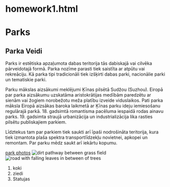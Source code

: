 # homework1.html
<!DOCTYPE html>
<html>
<head>
    <meta charset='utf-8'>
    <meta http-equiv='X-UA-Compatible' content='IE=edge'>
    <title>Park</title>
    <meta name='viewport' content='width=device-width, initial-scale=1'>
    <link rel='stylesheet' type='text/css' media='screen' href='main.css'>
    <script src='main.js'></script>
</head>
<body>
    <h1>Parks</h1>
    <h2>Parka Veidi</h2>
    <p>
        Parks ir estētiska apzaļumota dabas teritorija
         tās dabiskajā vai cilvēka pārveidotajā formā. 
         Parka nozīme parasti tiek saistīta ar atpūtu vai rekreāciju. 
         Kā parka tipi tradicionāli tiek izšķirti dabas parki, 
         nacionālie parki un tematiskie parki. 
    </p>
    <p>
        Parku mākslas aizsākumi meklējumi 
        Ķīnas pilsētā Sudžou (Suzhou). Eiropā par parka aizsākumu 
        uzskatāma aristokrātijas medībām paredzētu 
        ar sienām vai žogiem norobežotu meža platību izveide viduslaikos. 
        Pati parka māksla Eiropā aizsākas baroka laikmetā ar 
        Ķīnas parku ideju iemiesošanu regulārajā parkā. 
        18. gadsimtā romantisma pacēluma iespaidā rodas ainavu parks. 
        19. gadsimta straujā urbanizācija
         un industrializācija lika rasties pilsētu publiskajiem parkiem.
    </p>
    <p>
        Līdztekus tam par 
         parkiem tiek saukti arī īpaši nodrošināta teritorija, kura 
         tiek izmantota plaša spektra transportlīdzekļu novietnei,
          apkopei un remontam. Par parku mēdz saukt arī iekārtu kopumu.
    </p>
    <a href="https://unsplash.com/s/photos/park" target="_blank">park photos</a>
    <img class="_2zEKz" sizes="(max-width: 767px) 100vw, (max-width: 407px) 375px, (max-height: 675px) 375px, (min-aspect-ratio: 3024/4032) calc((calc(100vh - 175px)) * 0.75), calc(100vw - 32px)" srcset="https://images.unsplash.com/photo-1573155993874-d5d48af862ba?ixlib=rb-1.2.1&amp;ixid=eyJhcHBfaWQiOjEyMDd9&amp;auto=format&amp;fit=crop&amp;w=375&amp;q=80 375w, https://images.unsplash.com/photo-1573155993874-d5d48af862ba?ixlib=rb-1.2.1&amp;ixid=eyJhcHBfaWQiOjEyMDd9&amp;auto=format&amp;fit=crop&amp;w=675&amp;q=80 675w, https://images.unsplash.com/photo-1573155993874-d5d48af862ba?ixlib=rb-1.2.1&amp;ixid=eyJhcHBfaWQiOjEyMDd9&amp;auto=format&amp;fit=crop&amp;w=750&amp;q=80 750w, https://images.unsplash.com/photo-1573155993874-d5d48af862ba?ixlib=rb-1.2.1&amp;ixid=eyJhcHBfaWQiOjEyMDd9&amp;auto=format&amp;fit=crop&amp;w=975&amp;q=80 975w, https://images.unsplash.com/photo-1573155993874-d5d48af862ba?ixlib=rb-1.2.1&amp;ixid=eyJhcHBfaWQiOjEyMDd9&amp;auto=format&amp;fit=crop&amp;w=1275&amp;q=80 1275w, https://images.unsplash.com/photo-1573155993874-d5d48af862ba?ixlib=rb-1.2.1&amp;ixid=eyJhcHBfaWQiOjEyMDd9&amp;auto=format&amp;fit=crop&amp;w=1350&amp;q=80 1350w, https://images.unsplash.com/photo-1573155993874-d5d48af862ba?ixlib=rb-1.2.1&amp;ixid=eyJhcHBfaWQiOjEyMDd9&amp;auto=format&amp;fit=crop&amp;w=1575&amp;q=80 1575w, https://images.unsplash.com/photo-1573155993874-d5d48af862ba?ixlib=rb-1.2.1&amp;ixid=eyJhcHBfaWQiOjEyMDd9&amp;auto=format&amp;fit=crop&amp;w=1875&amp;q=80 1875w, https://images.unsplash.com/photo-1573155993874-d5d48af862ba?ixlib=rb-1.2.1&amp;ixid=eyJhcHBfaWQiOjEyMDd9&amp;auto=format&amp;fit=crop&amp;w=1950&amp;q=80 1950w,
     https://images.unsplash.com/photo-1573155993874-d5d48af862ba?ixlib=rb-1.2.1&amp;ixid=eyJhcHBfaWQiOjEyMDd9&amp;auto=format&amp;fit=crop&amp;w=2175&amp;q=80 2175w, https://images.unsplash.com/photo-1573155993874-d5d48af862ba?ixlib=rb-1.2.1&amp;ixid=eyJhcHBfaWQiOjEyMDd9&amp;auto=format&amp;fit=crop&amp;w=2475&amp;q=80 2475w, https://images.unsplash.com/photo-1573155993874-d5d48af862ba?ixlib=rb-1.2.1&amp;ixid=eyJhcHBfaWQiOjEyMDd9&amp;auto=format&amp;fit=crop&amp;w=2550&amp;q=80 2550w,>
 48af862ba?ixlib=rb-1.2.1&amp;ixid=eyJhcHBfaWQiOjEyMDd9&amp;auto=format&amp;fit=crop&amp;w=3024&amp;q=80 3024w, /images.unsplash.com/photo-1573155993874-d5d48af862ba?ixlib=rb-1.2.1&amp;ixid=eyJhcHBfaWQiOjEyMDd9&amp;auto=format&amp;fit=crop&amp;w=3024&amp;q=80 3024w, https://images.unsplash.com/photo-1573155993874-d5d48af862ba?ixlib=rb-1.2.1&amp;ixid=eyJhcHBfaWQiOjEyMDd9&amp;auto=format&amp;fit=crop&amp;w=3024&amp;q=80 3024w, https://images.unsplash.com/photo-1573155993874-d5d48af862ba?ixlib=rb-1.2.1&amp;ixid=eyJhcHBfaWQiOjEyMDd9&amp;auto=format&amp;fit=crop&amp;w=3024&amp;q=80 3024w" src="https://images.unsplash.com/photo-1573155993874-d5d48af862ba?ixlib=rb-1.2.1&amp;ixid=eyJhcHBfaWQiOjEyMDd9&amp;auto=format&amp;fit=crop&amp;w=1000&amp;q=80"
  alt="dirt pathway between grass field">
  <img class="_2zEKz" sizes="(max-width: 767px) 100vw, (max-width: 408px) 376px, (max-height: 677px) 376px, (min-aspect-ratio: 3013/4015) calc((calc(100vh - 175px)) * 0.750436), calc(100vw - 32px)" srcset="https://images.unsplash.com/photo-1501261379837-c3b516327829?ixlib=rb-1.2.1&amp;ixid=eyJhcHBfaWQiOjEyMDd9&amp;auto=format&amp;fit=crop&amp;w=376&amp;q=80 376w, https://images.unsplash.com/photo-1501261379837-c3b516327829?ixlib=rb-1.2.1&amp;ixid=eyJhcHBfaWQiOjEyMDd9&amp;auto=format&amp;fit=crop&amp;w=676&amp;q=80 676w, https://images.unsplash.com/photo-1501261379837-c3b516327829?ixlib=rb-1.2.1&amp;ixid=eyJhcHBfaWQiOjEyMDd9&amp;auto=format&amp;fit=crop&amp;w=752&amp;q=80 752w, https://images.unsplash.com/photo-1501261379837-c3b516327829?ixlib=rb-1.2.1&amp;ixid=eyJhcHBfaWQiOjEyMDd9&amp;auto=format&amp;fit=crop&amp;w=976&amp;q=80 976w, https://images.unsplash.com/photo-1501261379837-c3b516327829?ixlib=rb-1.2.1&amp;ixid=eyJhcHBfaWQiOjEyMDd9&amp;auto=format&amp;fit=crop&amp;w=1276&amp;q=80 1276w, https://images.unsplash.com/photo-1501261379837-c3b516327829?ixlib=rb-1.2.1&amp;ixid=eyJhcHBfaWQiOjEyMDd9&amp;auto=format&amp;fit=crop&amp;w=1352&amp;q=80 1352w, https://images.unsplash.com/photo-1501261379837-c3b516327829?ixlib=rb-1.2.1&amp;ixid=eyJhcHBfaWQiOjEyMDd9&amp;auto=format&amp;fit=crop&amp;w=1576&amp;q=80 1576w, https://images.unsplash.com/photo-1501261379837-c3b516327829?ixlib=rb-1.2.1&amp;ixid=eyJhcHBfaWQiOjEyMDd9&amp;auto=format&amp;fit=crop&amp;w=1876&amp;q=80 1876w, https://images.unsplash.com/photo-1501261379837-c3b516327829?ixlib=rb-1.2.1&amp;ixid=eyJhcHBfaWQiOjEyMDd9&amp;auto=format&amp;fit=crop&amp;w=1952&amp;q=80 1952w, https://images.unsplash.com/photo-1501261379837-c3b516327829?ixlib=rb-1.2.1&amp;ixid=eyJhcHBfaWQiOjEyMDd9&amp;auto=format&amp;fit=crop&amp;w=2176&amp;q=80 2176w, https://images.unsplash.com/photo-1501261379837-c3b516327829?ixlib=rb-1.2.1&amp;ixid=eyJhcHBfaWQiOjEyMDd9&amp;auto=format&amp;fit=crop&amp;w=2476&amp;q=80 2476w, https://images.unsplash.com/photo-1501261379837-c3b516327829?ixlib=rb-1.2.1&amp;ixid=eyJhcHBfaWQiOjEyMDd9&amp;auto=format&amp;fit=crop&amp;w=2552&amp;q=80 2552w, https://images.unsplash.com/photo-1501261379837-c3b516327829?ixlib=rb-1.2.1&amp;ixid=eyJhcHBfaWQiOjEyMDd9&amp;auto=format&amp;fit=crop&amp;w=2776&amp;q=80 2776w, https://images.unsplash.com/photo-1501261379837-c3b516327829?ixlib=rb-1.2.1&amp;ixid=eyJhcHBfaWQiOjEyMDd9&amp;auto=format&amp;fit=crop&amp;w=3013&amp;q=80 3013w, https://images.unsplash.com/photo-1501261379837-c3b516327829?ixlib=rb-1.2.1&amp;ixid=eyJhcHBfaWQiOjEyMDd9&amp;auto=format&amp;fit=crop&amp;w=3013&amp;q=80 3013w, https://images.unsplash.com/photo-1501261379837-c3b516327829?ixlib=rb-1.2.1&amp;ixid=eyJhcHBfaWQiOjEyMDd9&amp;auto=format&amp;fit=crop&amp;w=3013&amp;q=80 3013w, https://images.unsplash.com/photo-1501261379837-c3b516327829?ixlib=rb-1.2.1&amp;ixid=eyJhcHBfaWQiOjEyMDd9&amp;auto=format&amp;fit=crop&amp;w=3013&amp;q=80 3013w, https://images.unsplash.com/photo-1501261379837-c3b516327829?ixlib=rb-1.2.1&amp;ixid=eyJhcHBfaWQiOjEyMDd9&amp;auto=format&amp;fit=crop&amp;w=3013&amp;q=80 3013w, https://images.unsplash.com/photo-1501261379837-c3b516327829?ixlib=rb-1.2.1&amp;ixid=eyJhcHBfaWQiOjEyMDd9&amp;auto=format&amp;fit=crop&amp;w=3013&amp;q=80 3013w, https://images.unsplash.com/photo-1501261379837-c3b516327829?ixlib=rb-1.2.1&amp;ixid=eyJhcHBfaWQiOjEyMDd9&amp;auto=format&amp;fit=crop&amp;w=3013&amp;q=80 3013w" src="https://images.unsplash.com/photo-1501261379837-c3b516327829?ixlib=rb-1.2.1&amp;ixid=eyJhcHBfaWQiOjEyMDd9&amp;auto=format&amp;fit=crop&amp;w=1000&amp;q=80" alt="road with falling leaves in between of trees">
<ol>
    <li>koki</li>
    <li>ziedi</li>
    <li>Statujas</li>
    
</ol>
<source="https://unsplash.com/s/photos/park">
</body>
</html>
